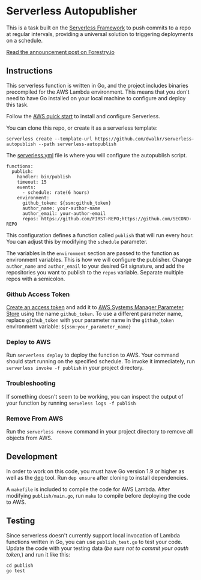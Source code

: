 # Serverless Autopublisher

This is a task built on the [Serverless Framework](https://serverless.com/) to push commits to a repo at regular intervals, providing a universal solution to triggering deployments on a schedule.

[Read the announcement post on Forestry.io](https://forestry.io/blog/automatically-publish-scheduled-posts-for-static-site/)

## Instructions

This serverless function is written in Go, and the project includes binaries precompiled for the AWS Lambda environment. This means that you don't need to have Go installed on your local machine to configure and deploy this task.

Follow the [AWS quick start](https://serverless.com/framework/docs/providers/aws/guide/quick-start/) to install and configure Serverless.

You can clone this repo, or create it as a serverless template:

```
serverless create --template-url https://github.com/dwalkr/serverless-autopublish --path serverless-autopublish
```

The [serverless.yml](serverless.yml) file is where you will configure the autopublish script.

```
functions:
  publish:
    handler: bin/publish
    timeout: 15
    events:
      - schedule: rate(6 hours)
    environment:
      github_token: ${ssm:github_token}
      author_name: your-author-name
      author_email: your-author-email
      repos: https://github.com/FIRST-REPO;https://github.com/SECOND-REPO
```

This configuration defines a function called `publish` that will run every hour. You can adjust this by modifying the `schedule` parameter.

The variables in the `environment` section are passed to the function as environment variables. This is how we will configure the publisher. Change `author_name` and `author_email` to your desired Git signature, and add the repositories you want to publish to the `repos` variable. Separate multiple repos with a semicolon.

### Github Access Token

[Create an access token](https://help.github.com/articles/creating-a-personal-access-token-for-the-command-line/) and add it to [AWS Systems Manager Parameter Store](https://docs.aws.amazon.com/systems-manager/latest/userguide/systems-manager-paramstore.html) using the name `github_token`. To use a different parameter name, replace `github_token` with your parameter name in the `github_token` environment variable: `${ssm:your_parameter_name}`

### Deploy to AWS

Run `serverless deploy` to deploy the function to AWS. Your command should start running on the specified schedule. To invoke it immediately, run `serverless invoke -f publish` in your project directory.

### Troubleshooting
If something doesn't seem to be working, you can inspect the output of your function by running `serveless logs -f publish`

### Remove From AWS

Run the `serverless remove` command in your project directory to remove all objects from AWS.


## Development

In order to work on this code, you must have Go version 1.9 or higher as well as the [dep](https://golang.github.io/dep/) tool. Run `dep ensure` after cloning to install dependencies.

A `makefile` is included to compile the code for AWS Lambda. After modifying `publish/main.go`, run `make` to compile before deploying the code to AWS.

## Testing

Since serverless doesn't currently support local invocation of Lambda functions written in Go, you can use `publish_test.go` to test your code. Update the code with your testing data (*be sure not to commit your oauth token,*) and run it like this:

```
cd publish
go test
```